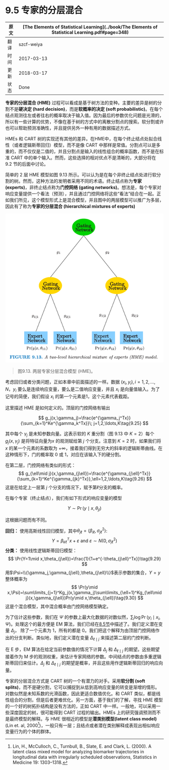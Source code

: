 # 9.5 专家的分层混合

| 原文   | [The Elements of Statistical Learning](../book/The Elements of Statistical Learning.pdf#page=348) |
| ---- | ---------------------------------------- |
| 翻译   | szcf-weiya                               |
| 时间   | 2017-03-13                               |
| 更新 | 2018-03-17|
| 状态 |Done|

**专家的分层混合 (HME)** 过程可以看成是基于树方法的变种。主要的差异是树的分割不是**硬决定 (hard decision)**，而是**软概率的决定 (soft probabilistic)**。在每个结点观测往左或者往右的概率取决于输入值。因为最后的参数优化问题是光滑的，所以有一些计算的优势，不像在基于树的方式中的离散分割点的搜索。软分割或许也可以帮助预测准确性，并且提供另外一种有用的数据描述方式。

HMEs 和 CART 树的实现还有其他的差异。在HME中，在每个终止结点处拟合线性（或者逻辑斯蒂回归）模型，而不是像 CART 中那样是常值。分割点可以是多重的，而不仅仅是二值的，并且分割点是输入的线性组合的概率函数，而不是在标准 CART 中的单个输入。然而，这些选择的相对优点不是清晰的，大部分将在 9.2 节的后面中讨论。

简单的 2 层 HME 模型如图 9.13 所示。可以认为是在每个非终止结点处进行软分割的树。然而，这种方法的发明者采用不同的术语。终止结点称为**专家 (experts)**，非终止结点称为**门控网络 (gating networks)**。想法是，每个专家对响应变量提供一个看法（预测），并且通过门控网络将这些“看法”结合在一起。正如我们所见，这个模型形式上是混合模型，并且图中的两层模型可以推广为多层，因此有了称为**专家的分层混合 (hierarchical mixtures of experts)**

![](../img/09/fig9.13.png)

> 图9.13. 两层专家分层混合模型 (HME)。

考虑回归或者分类问题，正如本章中前面描述的一样。数据 $(x_i,y_i),i=1,2,\ldots,N$，$y_i$ 要么是连续响应变量，要么是二值响应变量，并且 $x_i$ 是向量值输入。为了记号的简便，我们假设 $x_i$ 的第一个元素是1，这个元素代表截距。

这里描述 HME 是如何定义的。顶层的门控网络有输出

$$
g_j(x,\gamma_j)=\frac{e^{\gamma_j^Tx}}{\sum_{k=1}^Ke^{\gamma_k^Tx}}\; j=1,2,\ldots,K\tag{9.25}
$$

其中每个 $\gamma_j$ 是未知参数向量。这表示软的 $K$ 重分割（图 9.13 中 $K=2$）每个 $g_j(x,\gamma_j)$ 是将特征向量为$x$ 的观测赋给第 $j$ 个分支。注意到 $K=2$ 时，如果我们将 $x$ 的某一个元素的系数取为 $+\infty$，接着我们得到无穷大的斜率的逻辑斯蒂曲线。在这种情形下，门的概率取 0 或 1，对应在该输入下的硬分割。

在第二层，门控网络有类似的形式：
$$
g_{\ell\mid j}(x,\gamma_{j\ell})=\frac{e^{\gamma_{j\ell}^Tx}}{\sum_{k=1}^Ke^{\gamma_{jk}^Tx}},\ell=1,2,\ldots,K\tag{9.26}
$$
这是在给定上一层第 $j$ 个分支的情况下，赋予第$\ell$分支的概率。

在每个专家（终止结点），我们有如下形式的响应变量的模型

$$
Y\sim  \Pr(y\mid x,\theta_{jl})\tag{9.27}
$$

这根据问题而有不同。

**回归：** 使用高斯线性回归模型，其中$\theta_{j\ell}=(\beta_{i\ell},\sigma^2_{j\ell})$:
$$
Y=\beta_{k\ell}^Tx+\varepsilon\text{  and  }\varepsilon\sim N(0,\sigma_{j\ell}^2)\tag{9.28}
$$
**分类：** 使用线性逻辑斯蒂回归模型：
$$
\Pr(Y=1\mid x,\theta_{j\ell})=\frac{1}{1+e^{-\theta_{j\ell}^Tx}}\tag{9.29}
$$
用$\Psi=\\{\gamma_j,\gamma_{j\ell},\theta_{j\ell}\\}$表示参数的集合，$Y=y$ 整体概率为
$$
\Pr(y\mid x,\Psi)=\sum\limits_{j=1}^Kg_j(x,\gamma_j)\sum\limits_{\ell=1}^Kg_{\ell\mid j}(x,\gamma_{j\ell})Pr(y\mid x,\theta_{j\ell})\tag{9.30}
$$
这是个混合模型，其中混合概率由门控网络模型确定。

为了估计这些参数，我们在 $\Psi$ 的参数上最大化数据的对数似然，$\sum_i \log \Pr(y_i\mid x_i,\Psi)$。处理这个的最方便是 EM 算法，我们已经在[8.5节](../08-Model-Inference-and-Averaging/8.5-The-EM-Algorithm/index.html)中描述了。我们定义潜在变量 $\Delta_j$， 除了一个元素为 1，所有的都是 0。我们把这个解释为由顶层门控网络作出的分支判断。类似地，我们定义潜在变量 $\Delta_{\ell\mid j}$ 来描述第二层的门控判断。

在 E 步，EM 算法在给定当前参数值的情况下计算 $\Delta_j$ 和 $\Delta_{\ell\mid j}$ 的期望。这些期望接着作为 M 步的观测权重，来估计专家网络的参数。中间结点的参数由多重逻辑斯蒂回归来估计。$\Delta_j$ 和 $\Delta_{\ell\mid j}$ 的期望是概率，并且这些用作逻辑斯蒂回归的响应向量。

专家的分层混合方式是 CART 树的一个有潜力的对手。采用**软分割 (soft splits)**，而不是硬分割，它可以捕捉到从低到高响应变量的转变是渐增的情形。对数似然是未知系数的光滑函数，因此更适合数值优化。和 CART 类似，都是线性组合的分割，但是后者更难优化。另一方面，基于我们的了解，寻找 HME 模型的一个好的树拓扑结构是没有方法的，正如 CART 中一样。一般地，可以采用一些深度固定的树，很可能得到 CART 过程的输出。HMEs 上的研究强调预测而不是最终模型的解释。与 HME 很相近的模型是**潜类别模型(latent class model)** (Lin et. al, 2000[^1])，一般只有一层；且结点或者潜在类别解释成表现出相似响应变量行为的个体的群体。

[^1]: Lin, H., McCulloch, C., Turnbull, B., Slate, E. and Clark, L. (2000). A latent class mixed model for analyzing biomarker trajectories in longitudinal data with irregularly scheduled observations, Statistics in Medicine 19: 1303–1318.
